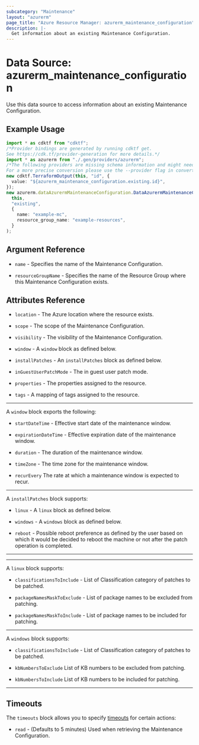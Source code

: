 ```yaml
---
subcategory: "Maintenance"
layout: "azurerm"
page_title: "Azure Resource Manager: azurerm_maintenance_configuration"
description: |-
  Get information about an existing Maintenance Configuration.
---
```


# Data Source: azurerm\_maintenance\_configuration

Use this data source to access information about an existing Maintenance Configuration.

## Example Usage

```typescript
import * as cdktf from "cdktf";
/*Provider bindings are generated by running cdktf get.
See https://cdk.tf/provider-generation for more details.*/
import * as azurerm from "./.gen/providers/azurerm";
/*The following providers are missing schema information and might need manual adjustments to synthesize correctly: azurerm.
For a more precise conversion please use the --provider flag in convert.*/
new cdktf.TerraformOutput(this, "id", {
  value: "${azurerm_maintenance_configuration.existing.id}",
});
new azurerm.dataAzurermMaintenanceConfiguration.DataAzurermMaintenanceConfiguration(
  this,
  "existing",
  {
    name: "example-mc",
    resource_group_name: "example-resources",
  }
);

```

## Argument Reference

*   `name` - Specifies the name of the Maintenance Configuration.

*   `resourceGroupName` - Specifies the name of the Resource Group where this Maintenance Configuration exists.

## Attributes Reference

*   `location` - The Azure location where the resource exists.

*   `scope` - The scope of the Maintenance Configuration.

*   `visibility` - The visibility of the Maintenance Configuration.

*   `window` - A `window` block as defined below.

*   `installPatches` -  An `installPatches` block as defined below.

*   `inGuestUserPatchMode` -  The in guest user patch mode.

*   `properties` - The properties assigned to the resource.

*   `tags` - A mapping of tags assigned to the resource.

***

A `window` block exports the following:

*   `startDateTime` - Effective start date of the maintenance window.

*   `expirationDateTime` - Effective expiration date of the maintenance window.

*   `duration` - The duration of the maintenance window.

*   `timeZone` - The time zone for the maintenance window.

*   `recurEvery` The rate at which a maintenance window is expected to recur.

***

A `installPatches` block supports:

*   `linux` - A `linux` block as defined below.

*   `windows` - A `windows` block as defined below.

*   `reboot` - Possible reboot preference as defined by the user based on which it would be decided to reboot the machine or not after the patch operation is completed.

***

***

A `linux` block supports:

*   `classificationsToInclude` - List of Classification category of patches to be patched.

*   `packageNamesMaskToExclude` - List of package names to be excluded from patching.

*   `packageNamesMaskToInclude` - List of package names to be included for patching.

***

A `windows` block supports:

*   `classificationsToInclude` - List of Classification category of patches to be patched.

*   `kbNumbersToExclude` List of KB numbers to be excluded from patching.

*   `kbNumbersToInclude` List of KB numbers to be included for patching.

***

## Timeouts

The `timeouts` block allows you to specify [timeouts](https://www.terraform.io/language/resources/syntax#operation-timeouts) for certain actions:

* `read` - (Defaults to 5 minutes) Used when retrieving the Maintenance Configuration.
